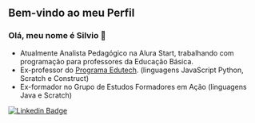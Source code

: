 ## Bem-vindo ao meu Perfil
### Olá, meu nome é Silvio 👋

* Atualmente Analista Pedagógico na Alura Start, trabalhando com programação para professores da Educação Básica.
* Ex-professor do [Programa Edutech](https://www.educacao.pr.gov.br/programacao). (linguagens JavaScript Python, Scratch e Construct)
* Ex-formador no Grupo de Estudos Formadores em Ação (linguagens Java e Scratch)

[![Linkedin Badge](https://img.shields.io/badge/-LinkedIn-blue?style=flat-square&logo=Linkedin&logoColor=white&link=https://www.linkedin.com/in/silviojr/)](https://www.linkedin.com/in/silviojr/)
